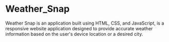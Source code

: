 # Weather_Snap
Weather Snap is an application built using HTML, CSS, and JavaScript, is a responsive website application designed to provide accurate weather information based on the user's device location or a desired city. 
